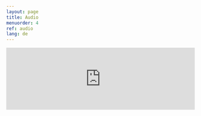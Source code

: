 ```yaml
---
layout: page
title: Audio
menuorder: 4
ref: audio
lang: de
---
```

<iframe width="100%" height="166" scrolling="no" frameborder="no" src="https://w.soundcloud.com/player/?url=https%3A//api.soundcloud.com/tracks/359908040&color=%23242424"></iframe>


